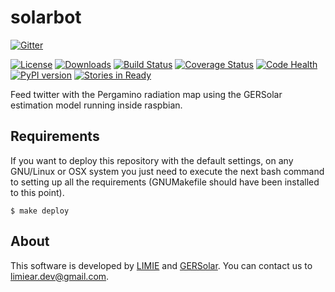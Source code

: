 solarbot
==========

[![Gitter](https://badges.gitter.im/Join%20Chat.svg)](https://gitter.im/limiear/solarbot?utm_source=badge&utm_medium=badge&utm_campaign=pr-badge&utm_content=badge)

[![License](https://img.shields.io/pypi/l/solarbot.svg)](https://raw.githubusercontent.com/limiear/solarbot/master/LICENSE) [![Downloads](https://img.shields.io/pypi/dm/solarbot.svg)](https://pypi.python.org/pypi/solarbot/) [![Build Status](https://travis-ci.org/limiear/solarbot.svg?branch=master)](https://travis-ci.org/limiear/solarbot) [![Coverage Status](https://coveralls.io/repos/limiear/solarbot/badge.png)](https://coveralls.io/r/limiear/solarbot) [![Code Health](https://landscape.io/github/limiear/solarbot/master/landscape.png)](https://landscape.io/github/limiear/solarbot/master) [![PyPI version](https://badge.fury.io/py/solarbot.svg)](http://badge.fury.io/py/solarbot)
[![Stories in Ready](https://badge.waffle.io/limiear/solarbot.png?label=ready&title=Ready)](https://waffle.io/limiear/solarbot)

Feed twitter with the Pergamino radiation map using the GERSolar estimation model running inside raspbian.

Requirements
------------

If you want to deploy this repository with the default settings, on any GNU/Linux or OSX system you just need to execute the next bash command to setting up all the requirements (GNUMakefile should have been installed to this point).

	$ make deploy

About
-----

This software is developed by [LIMIE](http://limiear.github.io/) and [GERSolar](http://www.gersol.unlu.edu.ar). You can contact us to <limiear.dev@gmail.com>.
